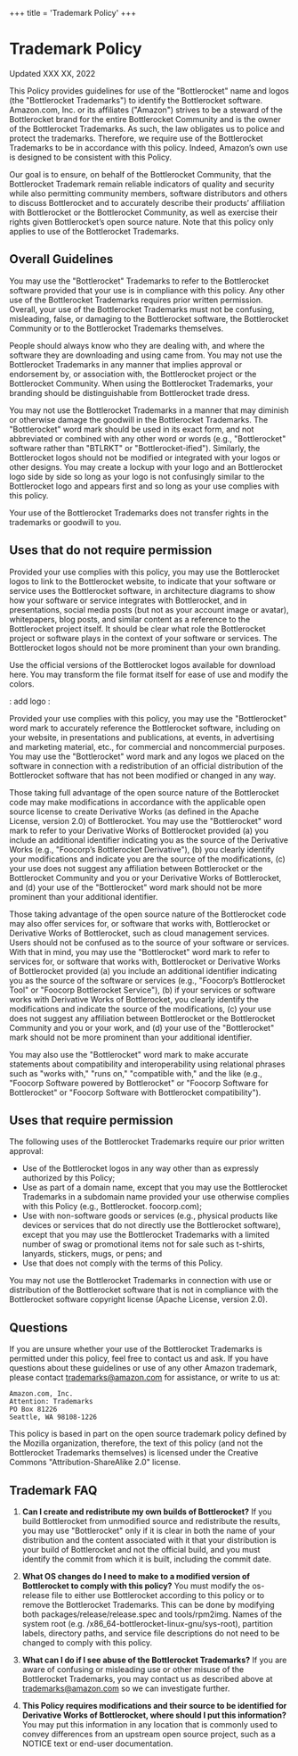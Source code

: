 +++
title = 'Trademark Policy'
+++

# Trademark Policy

Updated XXX XX, 2022

This Policy provides guidelines for use of the "Bottlerocket" name and logos (the "Bottlerocket Trademarks") to identify the Bottlerocket software. Amazon.com, Inc. or its affiliates ("Amazon") strives to be a steward of the Bottlerocket brand for the entire Bottlerocket Community and is the owner of the Bottlerocket Trademarks. As such, the law obligates us to police and protect the trademarks. Therefore, we require use of the Bottlerocket Trademarks to be in accordance with this policy. Indeed, Amazon’s own use is designed to be consistent with this Policy.

Our goal is to ensure, on behalf of the Bottlerocket Community, that the Bottlerocket Trademark remain reliable indicators of quality and security while also permitting community members, software distributors and others to discuss Bottlerocket and to accurately describe their products’ affiliation with Bottlerocket or the Bottlerocket Community, as well as exercise their rights given Bottlerocket’s open source nature. Note that this policy only applies to use of the Bottlerocket Trademarks.

## Overall Guidelines

You may use the "Bottlerocket" Trademarks to refer to the Bottlerocket software provided that your use is in compliance with this policy. Any other use of the Bottlerocket Trademarks requires prior written permission. Overall, your use of the Bottlerocket Trademarks must not be confusing, misleading, false, or damaging to the Bottlerocket software, the Bottlerocket Community or to the Bottlerocket Trademarks themselves.

People should always know who they are dealing with, and where the software they are downloading and using came from. You may not use the Bottlerocket Trademarks in any manner that implies approval or endorsement by, or association with, the Bottlerocket project or the Bottlerocket Community. When using the Bottlerocket Trademarks, your branding should be distinguishable from Bottlerocket trade dress.

You may not use the Bottlerocket Trademarks in a manner that may diminish or otherwise damage the goodwill in the Bottlerocket Trademarks. The "Bottlerocket" word mark should be used in its exact form, and not abbreviated or combined with any other word or words (e.g., "Bottlerocket" software rather than "BTLRKT" or "Bottlerocket-ified"). Similarly, the Bottlerocket logos should not be modified or integrated with your logos or other designs. You may create a lockup with your logo and an Bottlerocket logo side by side so long as your logo is not confusingly similar to the Bottlerocket logo and appears first and so long as your use complies with this policy.

Your use of the Bottlerocket Trademarks does not transfer rights in the trademarks or goodwill to you.

## Uses that do not require permission

Provided your use complies with this policy, you may use the Bottlerocket logos to link to the Bottlerocket website, to indicate that your software or service uses the Bottlerocket software, in architecture diagrams to show how your software or service integrates with Bottlerocket, and in presentations, social media posts (but not as your account image or avatar), whitepapers, blog posts, and similar content as a reference to the Bottlerocket project itself. It should be clear what role the Bottlerocket project or software plays in the context of your software or services. The Bottlerocket logos should not be more prominent than your own branding.

Use the official versions of the Bottlerocket logos available for download here. You may transform the file format itself for ease of use and modify the colors.

: add logo :

Provided your use complies with this policy, you may use the "Bottlerocket" word mark to accurately reference the Bottlerocket software, including on your website, in presentations and publications, at events, in advertising and marketing material, etc., for commercial and noncommercial purposes. You may use the "Bottlerocket" word mark and any logos we placed on the software in connection with a redistribution of an official distribution of the Bottlerocket software that has not been modified or changed in any way.

Those taking full advantage of the open source nature of the Bottlerocket code may make modifications in accordance with the applicable open source license to create Derivative Works (as defined in the Apache License, version 2.0) of Bottlerocket. You may use the "Bottlerocket" word mark to refer to your Derivative Works of Bottlerocket provided (a) you include an additional identifier indicating you as the source of the Derivative Works (e.g., "Foocorp’s Bottlerocket Derivative"), (b) you clearly identify your modifications and indicate you are the source of the modifications, (c) your use does not suggest any affiliation between Bottlerocket or the Bottlerocket Community and you or your Derivative Works of Bottlerocket, and (d) your use of the "Bottlerocket" word mark should not be more prominent than your additional identifier.

Those taking advantage of the open source nature of the Bottlerocket code may also offer services for, or software that works with, Bottlerocket or Derivative Works of Bottlerocket, such as cloud management services. Users should not be confused as to the source of your software or services. With that in mind, you may use the "Bottlerocket" word mark to refer to services for, or software that works with, Bottlerocket or Derivative Works of Bottlerocket provided (a) you include an additional identifier indicating you as the source of the software or services (e.g., "Foocorp’s Bottlerocket Tool" or "Foocorp Bottlerocket Service"), (b) if your services or software works with Derivative Works of Bottlerocket, you clearly identify the modifications and indicate the source of the modifications, (c) your use does not suggest any affiliation between Bottlerocket or the Bottlerocket Community and you or your work, and (d) your use of the "Bottlerocket" mark should not be more prominent than your additional identifier.

You may also use the "Bottlerocket" word mark to make accurate statements about compatibility and interoperability using relational phrases such as "works with," "runs on," "compatible with," and the like (e.g., "Foocorp Software powered by Bottlerocket" or "Foocorp Software for Bottlerocket" or "Foocorp Software with Bottlerocket compatibility").

## Uses that require permission

The following uses of the Bottlerocket Trademarks require our prior written approval:

- Use of the Bottlerocket logos in any way other than as expressly authorized by this Policy;
- Use as part of a domain name, except that you may use the Bottlerocket Trademarks in a subdomain name provided your use otherwise complies with this Policy (e.g., Bottlerocket. foocorp.com);
- Use with non-software goods or services (e.g., physical products like devices or services that do not directly use the Bottlerocket software), except that you may use the Bottlerocket Trademarks with a limited number of swag or promotional items not for sale such as t-shirts, lanyards, stickers, mugs, or pens; and
- Use that does not comply with the terms of this Policy.

You may not use the Bottlerocket Trademarks in connection with use or distribution of the Bottlerocket software that is not in compliance with the Bottlerocket software copyright license (Apache License, version 2.0).

## Questions

If you are unsure whether your use of the Bottlerocket Trademarks is permitted under this policy, feel free to contact us and ask. If you have questions about these guidelines or use of any other Amazon trademark, please contact trademarks@amazon.com for assistance, or write to us at:

```
Amazon.com, Inc.
Attention: Trademarks
PO Box 81226
Seattle, WA 98108-1226
```

This policy is based in part on the open source trademark policy defined by the Mozilla organization, therefore, the text of this policy (and not the Bottlerocket Trademarks themselves) is licensed under the Creative Commons "Attribution-ShareAlike 2.0" license.

## Trademark FAQ

1.	**Can I create and redistribute my own builds of Bottlerocket?** If you build Bottlerocket from unmodified source and redistribute the results, you may use "Bottlerocket" only if it is clear in both the name of your distribution and the content associated with it that your distribution is your build of Bottlerocket and not the official build, and you must identify the commit from which it is built, including the commit date.

2. **What OS changes do I need to make to a modified version of Bottlerocket to comply with this policy?** You must modify the os-release file to either use Bottlerocket according to this policy or to remove the Bottlerocket Trademarks. This can be done by modifying both packages/release/release.spec and tools/rpm2img. Names of the system root (e.g. /x86_64-bottlerocket-linux-gnu/sys-root), partition labels, directory paths, and service file descriptions do not need to be changed to comply with this policy.

3. **What can I do if I see abuse of the Bottlerocket Trademarks?** If you are aware of confusing or misleading use or other misuse of the Bottlerocket Trademarks, you may contact us as described above at trademarks@amazon.com so we can investigate further.

4. **This Policy requires modifications and their source to be identified for Derivative Works of Bottlerocket, where should I put this information?** You may put this information in any location that is commonly used to convey differences from an upstream open source project, such as a NOTICE text or end-user documentation.



